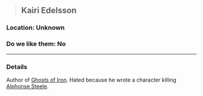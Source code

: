 >## Kairi Edelsson

### Location: Unknown

### Do we like them: No

***

### Details

Author of [Ghosts of Iron](../../Books/Ghosts%20of%20Iron.md). Hated because he wrote a character killing [Alphonse Steele](../PCs/Alphonse%20Steele.md). 